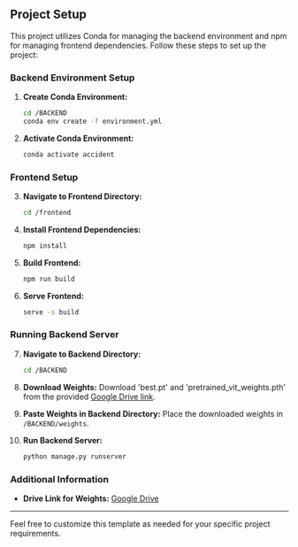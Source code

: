 

## Project Setup

This project utilizes Conda for managing the backend environment and npm for managing frontend dependencies. Follow these steps to set up the project:

### Backend Environment Setup

1. **Create Conda Environment:**
   ```bash
   cd /BACKEND
   conda env create -f environment.yml
   ```

2. **Activate Conda Environment:**
   ```bash
   conda activate accident
   ```

### Frontend Setup

3. **Navigate to Frontend Directory:**
   ```bash
   cd /frontend
   ```

4. **Install Frontend Dependencies:**
   ```bash
   npm install
   ```

5. **Build Frontend:**
   ```bash
   npm run build
   ```

6. **Serve Frontend:**
   ```bash
   serve -s build
   ```

### Running Backend Server

7. **Navigate to Backend Directory:**
   ```bash
   cd /BACKEND
   ```

8. **Download Weights:**
   Download 'best.pt' and 'pretrained_vit_weights.pth' from the provided [Google Drive link](https://drive.google.com/drive/folders/1DcKAHOW5jiahGnB7nNK7kWKqsTEzya7B).

9. **Paste Weights in Backend Directory:**
   Place the downloaded weights in `/BACKEND/weights`.

10. **Run Backend Server:**
    ```bash
    python manage.py runserver
    ```

### Additional Information

- **Drive Link for Weights:** [Google Drive](https://drive.google.com/drive/folders/1DcKAHOW5jiahGnB7nNK7kWKqsTEzya7B)

---

Feel free to customize this template as needed for your specific project requirements.
